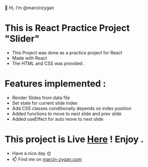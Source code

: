 👋 Hi, I’m @marcinzygan

# This is React Practice Project "Slider"

- This Project was done as a practice project for React
- Made with React
- The HTML and CSS was provided .

# Features implemented :

- Render Slides from data file
- Set state for current slide Index
- Add CSS classes conditionally depends on index position
- Added functions to move to next slide and prev slide
- Added useEffect for auto move to next slide

# This project is Live <a href="https://mz-react-tabs.netlify.app">Here</a> ! Enjoy .

- Have a nice day 🌞
- 📫 Find me on <a href="https://marcin-zygan.com">marcin-zygan.com</a>
